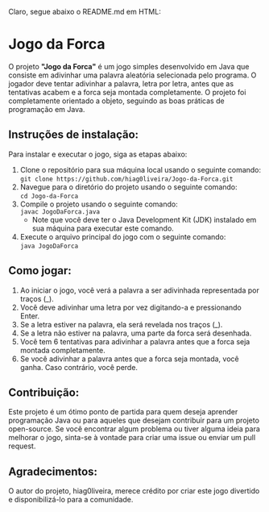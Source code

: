 Claro, segue abaixo o README.md em HTML:

<h1>Jogo da Forca</h1>
<p>O projeto <strong>"Jogo da Forca"</strong> é um jogo simples desenvolvido em Java que consiste em adivinhar uma palavra aleatória selecionada pelo programa. O jogador deve tentar adivinhar a palavra, letra por letra, antes que as tentativas acabem e a forca seja montada completamente. O projeto foi completamente orientado a objeto, seguindo as boas práticas de programação em Java.</p>
<h2>Instruções de instalação:</h2>
<p>Para instalar e executar o jogo, siga as etapas abaixo:</p>
<ol>
  <li>Clone o repositório para sua máquina local usando o seguinte comando:
    <br>
    <code>git clone https://github.com/hiag0liveira/Jogo-da-Forca.git</code>
  </li>
  <li>Navegue para o diretório do projeto usando o seguinte comando:
    <br>
    <code>cd Jogo-da-Forca</code>
  </li>
  <li>Compile o projeto usando o seguinte comando:
    <br>
    <code>javac JogoDaForca.java</code>
    <ul>
      <li>Note que você deve ter o Java Development Kit (JDK) instalado em sua máquina para executar este comando.</li>
    </ul>
  </li>
  <li>Execute o arquivo principal do jogo com o seguinte comando:
    <br>
    <code>java JogoDaForca</code>
  </li>
</ol>
<h2>Como jogar:</h2>
<ol>
  <li>Ao iniciar o jogo, você verá a palavra a ser adivinhada representada por traços (_).</li>
  <li>Você deve adivinhar uma letra por vez digitando-a e pressionando Enter.</li>
  <li>Se a letra estiver na palavra, ela será revelada nos traços (_).</li>
  <li>Se a letra não estiver na palavra, uma parte da forca será desenhada.</li>
  <li>Você tem 6 tentativas para adivinhar a palavra antes que a forca seja montada completamente.</li>
  <li>Se você adivinhar a palavra antes que a forca seja montada, você ganha. Caso contrário, você perde.</li>
</ol>
<h2>Contribuição:</h2>
<p>Este projeto é um ótimo ponto de partida para quem deseja aprender programação Java ou para aqueles que desejam contribuir para um projeto open-source. Se você encontrar algum problema ou tiver alguma ideia para melhorar o jogo, sinta-se à vontade para criar uma issue ou enviar um pull request.</p>
<h2>Agradecimentos:</h2>
<p>O autor do projeto, hiag0liveira, merece crédito por criar este jogo divertido e disponibilizá-lo para a comunidade.</p>
